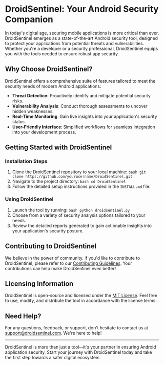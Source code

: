 # DroidSentinel: Your Android Security Companion

In today's digital age, securing mobile applications is more critical than ever. DroidSentinel emerges as a state-of-the-art Android security tool, designed to protect your applications from potential threats and vulnerabilities. Whether you're a developer or a security professional, DroidSentinel equips you with the tools needed to ensure robust app security.

## Why Choose DroidSentinel?

DroidSentinel offers a comprehensive suite of features tailored to meet the security needs of modern Android applications:

- **Threat Detection**: Proactively identify and mitigate potential security risks.
- **Vulnerability Analysis**: Conduct thorough assessments to uncover hidden weaknesses.
- **Real-Time Monitoring**: Gain live insights into your application's security status.
- **User-Friendly Interface**: Simplified workflows for seamless integration into your development process.

## Getting Started with DroidSentinel

### Installation Steps

1. Clone the DroidSentinel repository to your local machine:
        ```bash
        git clone https://github.com/yourusername/DroidSentinel.git
        ```
2. Navigate to the project directory:
        ```bash
        cd DroidSentinel
        ```
3. Follow the detailed setup instructions provided in the `INSTALL.md` file.

### Using DroidSentinel

1. Launch the tool by running:
        ```bash
        python droidsentinel.py
        ```
2. Choose from a variety of security analysis options tailored to your needs.
3. Review the detailed reports generated to gain actionable insights into your application's security posture.

## Contributing to DroidSentinel

We believe in the power of community. If you'd like to contribute to DroidSentinel, please refer to our [Contributing Guidelines](CONTRIBUTING.md). Your contributions can help make DroidSentinel even better!

## Licensing Information

DroidSentinel is open-source and licensed under the [MIT License](LICENSE). Feel free to use, modify, and distribute the tool in accordance with the license terms.

## Need Help?

For any questions, feedback, or support, don't hesitate to contact us at [support@droidsentinel.com](mailto:support@droidsentinel.com). We're here to help!

---

DroidSentinel is more than just a tool—it's your partner in ensuring Android application security. Start your journey with DroidSentinel today and take the first step towards a safer digital ecosystem.